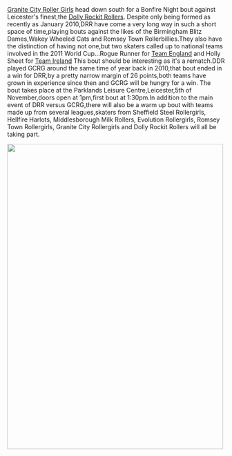 <html><body><a href="http://www.granitecityrollergirls.org/">Granite City Roller Girls</a> head down south for a Bonfire Night bout against Leicester's finest,the <a href="http://www.dollyrockitrollers.co.uk/">Dolly Rockit Rollers</a>.
Despite only being formed as recently as January 2010,DRR have come a very long way in such a short space of time,playing bouts against the likes of the Birmingham Blitz Dames,Wakey Wheeled Cats and Romsey Town Rollerbillies.They also have the distinction of having not one,but two skaters called up to national teams involved in the 2011 World Cup...Rogue Runner for <a href="http://www.scottishrollerderbyblog.com/2011/10/10/team-england-roller-derby-world-cup-2011/">Team England</a> and Holly Sheet for <a href="http://www.scottishrollerderbyblog.com/2011/10/06/team-ireland-roller-derby-world-cup/">Team Ireland</a>
This bout should be interesting as it's a rematch.DDR played GCRG around the same time of year back in 2010,that bout ended in a win for DRR,by a pretty narrow margin of 26 points,both teams have grown in experience since then and GCRG will be hungry for a win.
The bout takes place at the Parklands Leisure Centre,Leicester,5th of November,doors open at 1pm,first bout at 1:30pm.In addition to the main event of DRR versus GCRG,there will also be a warm up bout with teams made up from several leagues,skaters from Sheffield Steel Rollergirls, Hellfire Harlots, Middlesborough Milk Rollers, Evolution Rollergirls, Romsey Town Rollergirls, Granite City Rollergirls and Dolly Rockit Rollers will all be taking part.

<a href="http://www.scottishrollerderbyblog.com/2011/10/beats-intl-web.jpg"><img src="http://www.scottishrollerderbyblog.com/2011/10/beats-intl-web.jpg" alt="" title="beats-intl-web" width="500" height="707" class="aligncenter size-full wp-image-394"></a>
</body></html>
